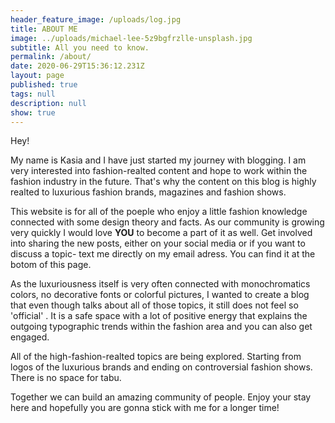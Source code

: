 ```yaml
---
header_feature_image: /uploads/log.jpg
title: ABOUT ME
image: ../uploads/michael-lee-5z9bgfrzlle-unsplash.jpg
subtitle: All you need to know.
permalink: /about/
date: 2020-06-29T15:36:12.231Z
layout: page
published: true
tags: null
description: null
show: true
---
```

Hey! 

My name is Kasia and I have just started my journey with blogging. I am very interested into fashion-realted content and hope to work within the fashion industry in the future. That's why the content on this blog is highly realted to luxurious fashion brands, magazines and fashion shows. 

This website is for all of the poeple who enjoy a little fashion knowledge connected with some design theory and facts. As our community is growing very quickly I would love **YOU** to become a part of it as well. Get involved into sharing the new posts, either on your social media or if you want to discuss a topic- text me directly on my email adress. You can find it at the botom of this page.

As the luxuriousness itself is very often connected with monochromatics colors, no decorative fonts or colorful pictures, I wanted to create a blog that even though talks about all of those topics, it still does not feel so 'official' . It is a safe space with a lot of positive energy that explains the outgoing typographic trends within the fashion area and you can also get engaged.

All of the high-fashion-realted topics are being explored. Starting from logos of the luxurious brands and ending on controversial fashion shows. There is no space for tabu. 

Together we can build an amazing community of people. Enjoy your stay here and hopefully you are gonna stick with me for a longer time!